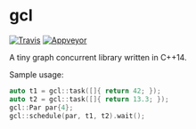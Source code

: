 # gcl

[![Travis](https://travis-ci.org/bloomen/gcl.svg?branch=master)](https://travis-ci.org/bloomen/gcl/branches) [![Appveyor](https://ci.appveyor.com/api/projects/status/memx407sve38sbj0?svg=true)](https://ci.appveyor.com/project/bloomen/gcl?branch=master)

A tiny graph concurrent library written in C++14.

Sample usage:
```cpp
auto t1 = gcl::task([]{ return 42; });
auto t2 = gcl::task([]{ return 13.3; });
gcl::Par par{4};
gcl::schedule(par, t1, t2).wait();
```
